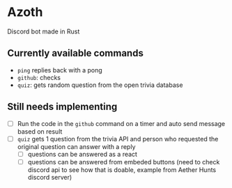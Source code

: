 # Azoth

Discord bot made in Rust

## Currently available commands

- `ping` replies back with a pong
- `github`: checks
- `quiz`: gets random question from the open trivia database

## Still needs implementing

- [ ] Run the code in the `github` command on a timer and auto send message based on result
- [ ] `quiz` gets 1 question from the trivia API and person who requested the original question can answer with a reply
  - [ ] questions can be answered as a react
  - [ ] questions can be answered from embeded buttons (need to check discord api to see how that is doable, example from Aether Hunts discord server)
